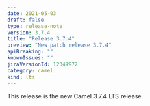 ```yaml
---
date: 2021-05-03
draft: false
type: release-note
version: 3.7.4
title: "Release 3.7.4"
preview: "New patch release 3.7.4"
apiBreaking: ""
knownIssues: ""
jiraVersionId: 12349972
category: camel
kind: lts
---
```


This release is the new Camel 3.7.4 LTS release.
